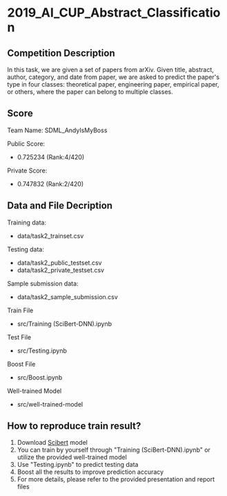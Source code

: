# 2019_AI_CUP_Abstract_Classification

## Competition Description
In this task, we are given a set of papers from arXiv. Given title, abstract, author, category, and date from paper, we are asked to predict the paper's type in four classes: theoretical paper, engineering paper, empirical paper, or others, where the paper can belong to multiple classes.

## Score
 Team Name: SDML_AndyIsMyBoss
 
 Public Score:
  - 0.725234 (Rank:4/420)
  
 Private Score:
  - 0.747832 (Rank:2/420)

## Data and File Decription
  Training data: 
  - data/task2_trainset.csv
  
  Testing data: 
  - data/task2_public_testset.csv 
  - data/task2_private_testset.csv
  
  Sample submission data: 
  - data/task2_sample_submission.csv 
  
  Train File
  - src/Training (SciBert-DNN).ipynb
  
  Test File
  - src/Testing.ipynb

  Boost File
  - src/Boost.ipynb

  Well-trained Model
  - src/well-trained-model

## How to reproduce train result?
1. Download [Scibert](https://s3-us-west-2.amazonaws.com/ai2-s2-research/scibert/pytorch_models/scibert_scivocab_uncased.tar) model
2. You can train by yourself through "Training (SciBert-DNN).ipynb" or utilize the provided well-trained model
3. Use "Testing.ipynb" to predict testing data
4. Boost all the results to improve prediction accuracy
5. For more details, please refer to the provided presentation and report files

